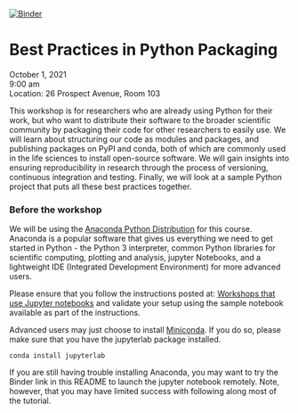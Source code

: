 [![Binder](https://mybinder.org/badge_logo.svg)](https://mybinder.org/v2/gh/vineetbansal/python_packaging/HEAD)

# Best Practices in Python Packaging 

October 1, 2021\
9:00 am\
Location: 26 Prospect Avenue, Room 103

This workshop is for researchers who are already using Python for their work, but who want to distribute
their software to the broader scientific community by packaging their code for other researchers to easily use.
We will learn about structuring our code as modules and packages, and publishing packages on PyPI and conda,
both of which are commonly used in the life sciences to install open-source software. We will gain insights
into ensuring reproducibility in research through the process of versioning, continuous integration and testing.
Finally, we will look at a sample Python project that puts all these best practices together.

### Before the workshop

We will be using the [Anaconda Python Distribution](https://www.anaconda.com/download) for this course. Anaconda is a popular software that gives us everything we need to get started in Python - the Python 3 interpreter, common Python libraries for scientific computing, plotting and analysis, jupyter Notebooks, and a lightweight IDE (Integrated Development Environment) for more advanced users.

Please ensure that you follow the instructions posted at:
[Workshops that use Jupyter notebooks](https://researchcomputing.princeton.edu/learn/workshops-live-trainings/requirements-picscie-virtual-workshops#jupyter)
and validate your setup using the sample notebook available as part of the instructions.

 Advanced users may just choose to install [Miniconda](https://docs.conda.io/en/latest/miniconda.html). If you do so, please make sure that you have the jupyterlab package installed.
```
conda install jupyterlab 
```

If you are still having trouble installing Anaconda, you may want to try the Binder link in this README to launch the jupyter notebook remotely. Note, however, that you may have limited success with following along most of the tutorial.
